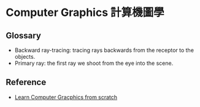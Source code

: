 # Computer Graphics 計算機圖學

## Glossary
* Backward ray-tracing: tracing rays backwards from the receptor to the objects.
* Primary ray: the first ray we shoot from the eye into the scene.

## Reference
* [Learn Computer Gracphics from scratch](https://www.scratchapixel.com/index.php?redirect) 
